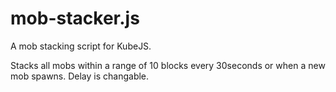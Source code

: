 # mob-stacker.js
A mob stacking script for KubeJS.

Stacks all mobs within a range of 10 blocks every 30seconds or when a new mob spawns.
Delay is changable.

